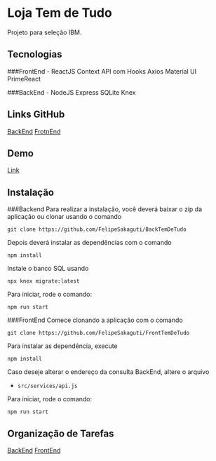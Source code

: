 # Loja Tem de Tudo

Projeto para seleção IBM.



## Tecnologias
###FrontEnd - ReactJS
Context API com Hooks
Axios
Material UI
PrimeReact

###BackEnd - NodeJS
Express
SQLite
Knex

## Links GitHub

[BackEnd](https://github.com/FelipeSakaguti/BackTemDeTudo)
[FrotnEnd](https://github.com/FelipeSakaguti/FrontTemDeTudo)


## Demo

[Link](http://lojatemdetudo.mybluemix.net/)


## Instalação

###Backend
Para realizar a instalação, você deverá baixar o zip da aplicação ou clonar usando o comando
```
git clone https://github.com/FelipeSakaguti/BackTemDeTudo
```
Depois deverá instalar as dependências com o comando

```
npm install
```
Instale o banco SQL usando
```
npx knex migrate:latest
```

Para iniciar, rode o comando:
```
npm run start
```

###FrontEnd
Comece clonando a aplicação com o comando
```
git clone https://github.com/FelipeSakaguti/FrontTemDeTudo
```
Para instalar as dependência, execute

```
npm install
```
Caso deseje alterar o endereço da consulta BackEnd, altere o arquivo
* `src/services/api.js`

Para iniciar, rode o comando:
```
npm run start
```


## Organização de Tarefas

[BackEnd](https://github.com/FelipeSakaguti/LojaTemDeTudo/blob/master/Tarefas%20BackEnd.md)
[FrontEnd](https://github.com/FelipeSakaguti/LojaTemDeTudo/blob/master/Tarefas%20FrontEnd.md)
